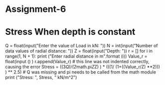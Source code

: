 # Assignment-6
# Stress When depth is constant
Q = float(input("Enter the value of Load in kN: "))
N = int(input("Number of data values of radial distance: "))
Z = float(input("Depth: "))
r = []
for i in range(1, N + 1):
   print ("Enter radial distance in m".format (i))
   Value_r = float(input () )
   r.append(Value_r) # this line was not indented correctly, causing the error
   Stress = ((3*Q)/(2*math.pi*Z*Z) ) * (((1/ (1+((Value_r/Z) **2))) ) ** 2.5) # Q was missing and pi needs to be called from the math module
   print ("Stress: ", Stress, " kN/m^2")
